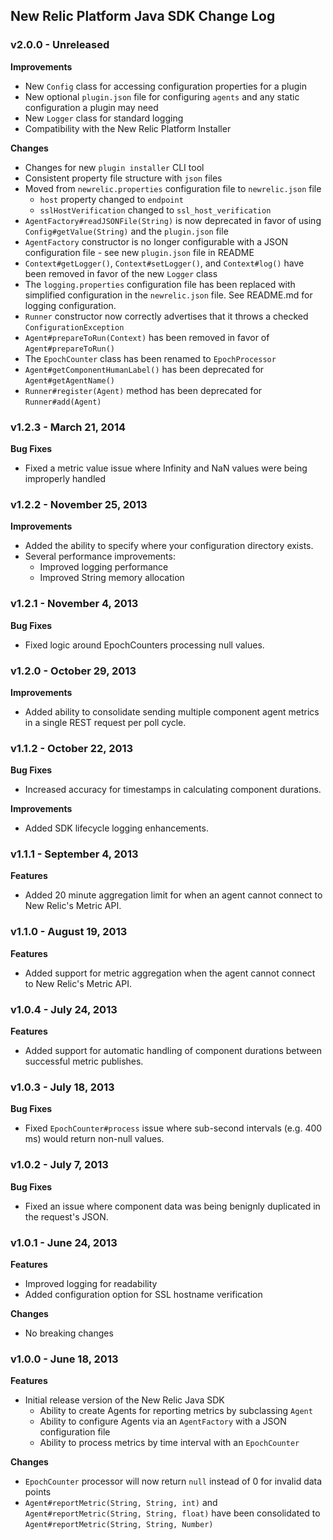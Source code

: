 ## New Relic Platform Java SDK Change Log ##

### v2.0.0 - Unreleased ###

**Improvements**

* New `Config` class for accessing configuration properties for a plugin
* New optional `plugin.json` file for configuring `agents` and any static configuration a plugin may need
* New `Logger` class for standard logging
* Compatibility with the New Relic Platform Installer

**Changes**

* Changes for new `plugin installer` CLI tool
* Consistent property file structure with `json` files
* Moved from `newrelic.properties` configuration file to `newrelic.json` file
  * `host` property changed to `endpoint`
  * `sslHostVerification` changed to `ssl_host_verification`
* `AgentFactory#readJSONFile(String)` is now deprecated in favor of using `Config#getValue(String)` and the `plugin.json` file
* `AgentFactory` constructor is no longer configurable with a JSON configuration file - see new `plugin.json` file in README
* `Context#getLogger()`, `Context#setLogger()`, and `Context#log()` have been removed in favor of the new `Logger` class
* The `logging.properties` configuration file has been replaced with simplified configuration in the `newrelic.json` file. See README.md for logging configuration.
* `Runner` constructor now correctly advertises that it throws a checked `ConfigurationException`
* `Agent#prepareToRun(Context)` has been removed in favor of `Agent#prepareToRun()`
* The `EpochCounter` class has been renamed to `EpochProcessor`
* `Agent#getComponentHumanLabel()` has been deprecated for `Agent#getAgentName()`
* `Runner#register(Agent)` method has been deprecated for `Runner#add(Agent)`

### v1.2.3 - March 21, 2014 ###

**Bug Fixes**

* Fixed a metric value issue where Infinity and NaN values were being improperly handled

### v1.2.2 - November 25, 2013 ###

**Improvements**

* Added the ability to specify where your configuration directory exists.
* Several performance improvements:
  * Improved logging performance
  * Improved String memory allocation

### v1.2.1 - November 4, 2013 ###

**Bug Fixes**

* Fixed logic around EpochCounters processing null values. 

### v1.2.0 - October 29, 2013 ###

**Improvements**

* Added ability to consolidate sending multiple component agent metrics in a single REST request per poll cycle.

### v1.1.2 - October 22, 2013 ###

**Bug Fixes**

* Increased accuracy for timestamps in calculating component durations.

**Improvements**

* Added SDK lifecycle logging enhancements.

### v1.1.1 - September 4, 2013 ###

**Features**

* Added 20 minute aggregation limit for when an agent cannot connect to New Relic's Metric API.

### v1.1.0 - August 19, 2013 ###

**Features**

* Added support for metric aggregation when the agent cannot connect to New Relic's Metric API.

### v1.0.4 - July 24, 2013 ###

**Features**

* Added support for automatic handling of component durations between successful metric publishes.

### v1.0.3 - July 18, 2013 ###

**Bug Fixes**

* Fixed `EpochCounter#process` issue where sub-second intervals (e.g. 400 ms) would return non-null values.

### v1.0.2 - July 7, 2013 ###

**Bug Fixes**

* Fixed an issue where component data was being benignly duplicated in the request's JSON.

### v1.0.1 - June 24, 2013 ###

**Features**

* Improved logging for readability
* Added configuration option for SSL hostname verification
  
**Changes**

* No breaking changes

### v1.0.0 - June 18, 2013 ###

**Features**

* Initial release version of the New Relic Java SDK
  * Ability to create Agents for reporting metrics by subclassing `Agent`
  * Ability to configure Agents via an `AgentFactory` with a JSON configuration file
  * Ability to process metrics by time interval with an `EpochCounter`
  
**Changes**

* `EpochCounter` processor will now return `null` instead of 0 for invalid data points
* `Agent#reportMetric(String, String, int)` and `Agent#reportMetric(String, String, float)` have been consolidated to `Agent#reportMetric(String, String, Number)`
